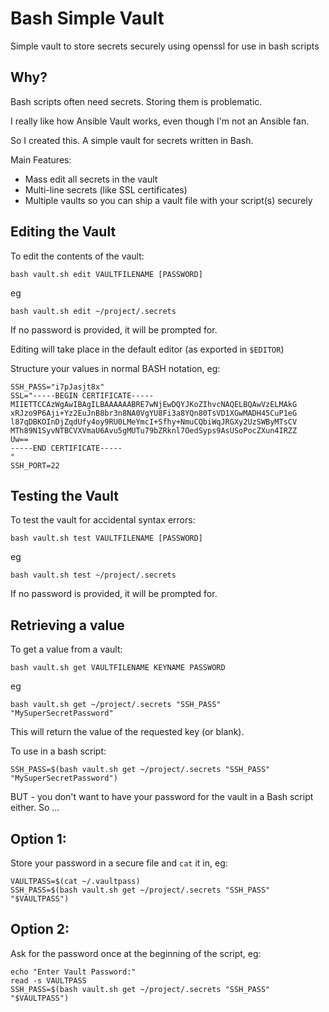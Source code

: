 # Bash Simple Vault

Simple vault to store secrets securely using openssl for use in bash scripts

## Why?

Bash scripts often need secrets. Storing them is problematic.

I really like how Ansible Vault works, even though I'm not an Ansible fan.

So I created this. A simple vault for secrets written in Bash.

Main Features:
 - Mass edit all secrets in the vault
 - Multi-line secrets (like SSL certificates)
 - Multiple vaults so you can ship a vault file with your script(s) securely

## Editing the Vault

To edit the contents of the vault:

`bash vault.sh edit VAULTFILENAME [PASSWORD]`

eg

`bash vault.sh edit ~/project/.secrets`

If no password is provided, it will be prompted for.

Editing will take place in the default editor (as exported in `$EDITOR`)

Structure your values in normal BASH notation, eg:

```
SSH_PASS="i7pJasjt8x"
SSL="-----BEGIN CERTIFICATE-----
MIIETTCCAzWgAwIBAgILBAAAAAABRE7wNjEwDQYJKoZIhvcNAQELBQAwVzELMAkG
xRJzo9P6Aji+Yz2EuJnB8br3n8NA0VgYU8Fi3a8YQn80TsVD1XGwMADH45CuP1eG
l87qDBKOInDjZqdUfy4oy9RU0LMeYmcI+Sfhy+NmuCQbiWqJRGXy2UzSWByMTsCV
MTh89N1SyvNTBCVXVmaU6Avu5gMUTu79bZRknl7OedSyps9AsUSoPocZXun4IRZZ
Uw==
-----END CERTIFICATE-----
"
SSH_PORT=22
```

## Testing the Vault

To test the vault for accidental syntax errors:

`bash vault.sh test VAULTFILENAME [PASSWORD]`

eg

`bash vault.sh test ~/project/.secrets`

If no password is provided, it will be prompted for.

## Retrieving a value

To get a value from a vault:

`bash vault.sh get VAULTFILENAME KEYNAME PASSWORD`

eg

`bash vault.sh get ~/project/.secrets "SSH_PASS" "MySuperSecretPassword"`

This will return the value of the requested key (or blank).

To use in a bash script:

```
SSH_PASS=$(bash vault.sh get ~/project/.secrets "SSH_PASS" "MySuperSecretPassword")
```

BUT - you don't want to have your password for the vault in a Bash script either. So ...

Option 1:
---------

Store your password in a secure file and `cat` it in, eg:

```
VAULTPASS=$(cat ~/.vaultpass)
SSH_PASS=$(bash vault.sh get ~/project/.secrets "SSH_PASS" "$VAULTPASS")
```

Option 2:
---------

Ask for the password once at the beginning of the script, eg:

```
echo "Enter Vault Password:"
read -s VAULTPASS
SSH_PASS=$(bash vault.sh get ~/project/.secrets "SSH_PASS" "$VAULTPASS")
```

